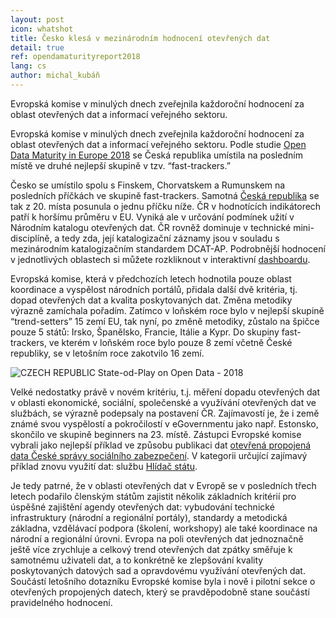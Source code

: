 ```yaml
---
layout: post
icon: whatshot
title: Česko klesá v mezinárodním hodnocení otevřených dat 
detail: true
ref: opendamaturityreport2018
lang: cs
author: michal_kubáň
---
```


Evropská komise v minulých dnech zveřejnila každoroční hodnocení za oblast otevřených dat a informací veřejného sektoru.

<!--more-->

Evropská komise v minulých dnech zveřejnila každoroční hodnocení za oblast otevřených dat a informací veřejného sektoru. Podle studie [Open Data Maturity in Europe 2018](https://www.europeandataportal.eu/sites/default/files/edp_landscaping_insight_report_n4_2018.pdf) se Česká republika umístila na posledním místě ve druhé nejlepší skupině v tzv. “fast-trackers.” 

Česko se umístilo spolu s Finskem, Chorvatskem a Rumunskem na posledních příčkách ve skupině fast-trackers. Samotná [Česká republika](https://www.europeandataportal.eu/sites/default/files/country-factsheet_czech-republic_2018.pdf) se tak z 20. místa posunula o jednu příčku níže. ČR v hodnotících indikátorech patří k horšímu průměru v EU. Vyniká ale v určování podmínek užití v Národním katalogu otevřených dat. ČR rovněž dominuje v technické mini-disciplíně, a tedy zda, její katalogizační záznamy jsou v souladu s mezinárodním katalogizačním standardem DCAT-AP. Podrobnější hodnocení v jednotlivých oblastech si můžete rozkliknout v interaktivní [dashboardu](https://www.europeandataportal.eu/en/dashboard#2018). 

Evropská komise, která v předchozích letech hodnotila pouze oblast koordinace a vyspělost národních portálů, přidala další dvě kritéria, tj. dopad otevřených dat a kvalita poskytovaných dat. Změna metodiky výrazně zamíchala pořadím. Zatímco v loňském roce bylo v nejlepší skupině “trend-setters” 15 zemí EU, tak nyní, po změně metodiky, zůstalo na špičce pouze 5 států: Irsko, Španělsko, Francie, Itálie a Kypr. Do skupiny fast-trackers, ve kterém v loňském roce bylo pouze 8 zemí včetně České republiky, se v letošním roce zakotvilo 16 zemí. 

![CZECH REPUBLIC State-od-Play on Open Data - 2018](https://data.gov.cz/images/posts/ODM-2018-CS.png)

Velké nedostatky právě v novém kritériu, t.j. měření dopadu otevřených dat v oblasti ekonomické, sociální, společenské a využívání otevřených dat ve službách, se výrazně podepsaly na postavení ČR. Zajímavostí je, že i země známé svou vyspělostí a pokročilostí v eGovernmentu jako např. Estonsko, skončilo ve skupině beginners na 23. místě. Zástupci Evropské komise vybrali jako nejlepší příklad ve způsobu publikaci dat [otevřená propojená data České správy sociálního zabezpečení](https://data.cssz.cz/). V kategorii určující zajímavý příklad znovu využití dat: službu [Hlídač státu](https://www.hlidacstatu.cz/). 

Je tedy patrné, že v oblasti otevřených dat v Evropě se v posledních třech letech podařilo členským státům zajistit několik základních kritérií pro úspěšné zajištění agendy otevřených dat:  vybudování technické infrastruktury (národní a regionální portály), standardy a metodická základna, vzdělávací podpora (školení, workshopy) ale také koordinace na národní a regionální úrovni. Evropa na poli otevřených dat jednoznačně ještě více zrychluje a celkový trend otevřených dat zpátky směřuje k samotnému uživateli dat, a to konkrétně ke zlepšování kvality poskytovaných datových sad a opravdovému využívání otevřených dat. Součástí letošního dotazníku Evropské komise byla i nově i pilotní sekce o otevřených propojených datech, který se pravděpodobně stane součástí pravidelného hodnocení.   
